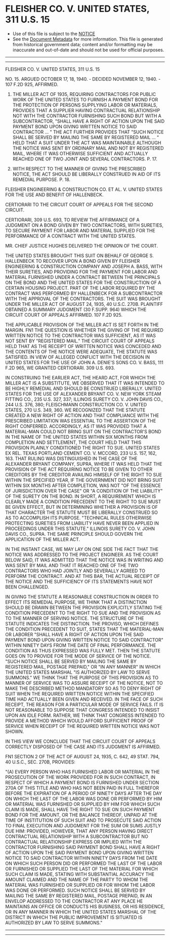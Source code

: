 ---
---

# FLEISHER CO. V. UNITED STATES, 311 U.S. 15

* Use of this file is subject to the [NOTICE](https://github.com/publicdocs/notice/blob/master/NOTICE)
* See the [Document Metadata](../../../) for more information.
  This file is generated from historical government data; content and/or formatting may be inaccurate and out-of-date and should not be used for official purposes.

----------
----------

FLEISHER CO. V. UNITED STATES, 311 U.S. 15

NO. 15.  ARGUED OCTOBER 17, 18, 1940.  - DECIDED NOVEMBER 12, 1940.  - 107 F.2D 925, AFFIRMED.

1.  THE MILLER ACT OF 1935, REQUIRING CONTRACTORS FOR PUBLIC WORK OF THE UNITED STATES TO FURNISH A PAYMENT BOND FOR THE PROTECTION OF PERSONS SUPPLYING LABOR OR MATERIALS, PROVIDES THAT A SUPPLIER HAVING CONTRACTUAL RELATIONSHIP NOT WITH THE CONTRACTOR FURNISHING SUCH BOND BUT WITH A SUBCONTRACTOR, "SHALL HAVE A RIGHT OF ACTION UPON THE SAID PAYMENT BOND UPON GIVING WRITTEN NOTICE TO SAID CONTRACTOR  ...  "  THE ACT FURTHER PROVIDES THAT "SUCH NOTICE SHALL BE SERVED BY MAILING THE SAME BY REGISTERED MAIL  ...  "  HELD THAT A SUIT UNDER THE ACT WAS MAINTAINABLE ALTHOUGH THE NOTICE WAS SENT BY ORDINARY MAIL AND NOT BY REGISTERED MAIL, WHERE IT WAS OTHERWISE SUFFICIENT AND ACTUALLY REACHED ONE OF TWO JOINT AND SEVERAL CONTRACTORS.  P. 17.

2.  WITH RESPECT TO THE MANNER OF GIVING THE PRESCRIBED NOTICE, THE ACT SHOULD BE LIBERALLY CONSTRUED IN AID OF ITS REMEDIAL PURPOSE.  P. 18.

FLEISHER ENGINEERING & CONSTRUCTION CO. ET AL. V. UNITED STATES FOR THE USE AND BENEFIT OF HALLENBECK.

CERTIORARI TO THE CIRCUIT COURT OF APPEALS FOR THE SECOND CIRCUIT.

CERTIORARI, 309 U.S. 693, TO REVIEW THE AFFIRMANCE OF A JUDGMENT ON A BOND GIVEN BY TWO CONTRACTORS, WITH SURETIES, TO SECURE PAYMENT FOR LABOR AND MATERIAL SUPPLIED FOR THE PERFORMANCE OF A CONTRACT WITH THE UNITED STATES.

MR. CHIEF JUSTICE HUGHES DELIVERED THE OPINION OF THE COURT.

THE UNITED STATES BROUGHT THIS SUIT ON BEHALF OF GEORGE S. HALLENBECK TO RECOVER UPON A BOND GIVEN BY FLEISHER ENGINEERING & CONSTRUCTION COMPANY AND JOSEPH A. BASS, WITH THEIR SURETIES, AND PROVIDING FOR THE PAYMENT FOR LABOR AND MATERIAL FURNISHED UNDER A CONTRACT BETWEEN THE PRINCIPALS ON THE BOND AND THE UNITED STATES FOR THE CONSTRUCTION OF A CERTAIN HOUSING PROJECT.  PART OF THE LABOR REQUIRED BY THE CONTRACT WAS PERFORMED BY HALLENBECK FOR A SUBCONTRACTOR WITH THE APPROVAL OF THE CONTRACTORS.  THE SUIT WAS BROUGHT UNDER THE MILLER ACT OF AUGUST 24, 1935, 40 U.S.C. 270B.  PLAINTIFF OBTAINED A SUMMARY JUDGMENT (30 F.SUPP.  964) WHICH THE CIRCUIT COURT OF APPEALS AFFIRMED.  107 F.2D 925.

THE APPLICABLE PROVISION OF THE MILLER ACT IS SET FORTH IN THE MARGIN.  FN1  THE QUESTION IS WHETHER THE GIVING OF THE REQUIRED WRITTEN NOTICE TO THE CONTRACTOR WAS SUFFICIENT, AS IT WAS NOT SENT BY "REGISTERED MAIL."  THE CIRCUIT COURT OF APPEALS HELD THAT AS THE RECEIPT OF WRITTEN NOTICE WAS CONCEDED AND THE CONTENTS OF THE NOTICE WERE ADEQUATE, THE STATUTE WAS SATISFIED.  IN VIEW OF ALLEGED CONFLICT WITH THE DECISION IN UNITED STATES FOR THE USE OF JOHN A. DENIE'S SONS CO. V. BASS, 111 F.2D 965, WE GRANTED CERTIORARI.  309 U.S. 693.

IN CONSTRUING THE EARLIER ACT, THE HEARD ACT, FOR WHICH THE MILLER ACT IS A SUBSTITUTE, WE OBSERVED THAT IT WAS INTENDED TO BE HIGHLY REMEDIAL AND SHOULD BE CONSTRUED LIBERALLY.  UNITED STATES FOR THE USE OF ALEXANDER BRYANT CO. V. NEW YORK STEAM FITTING CO., 235 U.S. 327, 337; ILLINOIS SURETY CO. V. JOHN DAVIS CO., 244 U.S. 376, 380; FLEISCHMANN CONSTRUCTION CO. V. UNITED STATES, 270 U.S. 349, 360.  WE RECOGNIZED THAT THE STATUTE CREATED A NEW RIGHT OF ACTION AND THAT COMPLIANCE WITH THE PRESCRIBED LIMITATION WAS ESSENTIAL TO THE ASSERTION OF THE RIGHT CONFERRED.  ACCORDINGLY, AS IT WAS PROVIDED THAT A MATERIAL-MAN COULD NOT BRING SUIT ON THE CONTRACTOR'S BOND IN THE NAME OF THE UNITED STATES WITHIN SIX MONTHS FROM COMPLETION AND SETTLEMENT, THE COURT HELD THAT THIS PROVISION PLAINLY CONDITIONED THE RIGHT TO SUE.  UNITED STATES EX REL. TEXAS PORTLAND CEMENT CO. V. MCCORD, 233 U.S. 157, 162, 163.  THAT RULING WAS DISTINGUISHED IN THE CASE OF THE ALEXANDER BRYANT COMPANY, SUPRA, WHERE IT WAS HELD THAT THE PROVISION OF THE ACT REQUIRING NOTICE TO BE GIVEN TO OTHER CREDITORS BY THE CREDITOR AVAILING HIMSELF OF THE RIGHT TO SUE WITHIN THE SPECIFIED YEAR, IF THE GOVERNMENT DID NOT BRING SUIT WITHIN SIX MONTHS AFTER COMPLETION, WAS NOT "OF THE ESSENCE OF JURISDICTION OVER THE CASE" OR "A CONDITION OF THE LIABILITY" OF THE SURETY ON THE BOND.  IN SHORT, A REQUIREMENT WHICH IS CLEARLY MADE A CONDITION PRECEDENT TO THE RIGHT TO SUE MUST BE GIVEN EFFECT, BUT IN DETERMINING WHETHER A PROVISION IS OF THAT CHARACTER THE STATUTE MUST BE LIBERALLY CONSTRUED SO AS TO ACCOMPLISH ITS PURPOSE.  "TECHNICAL RULES OTHERWISE PROTECTING SURETIES FROM LIABILITY HAVE NEVER BEEN APPLIED IN PROCEEDINGS UNDER THIS STATUTE."  ILLINOIS SURETY CO. V. JOHN DAVIS CO., SUPRA.  THE SAME PRINCIPLE SHOULD GOVERN THE APPLICATION OF THE MILLER ACT.

IN THE INSTANT CASE, WE MAY LAY ON ONE SIDE THE FACT THAT THE NOTICE WAS ADDRESSED TO THE PROJECT ENGINEER.  AS THE COURT BELOW SAID, IT WAS ADMITTED THAT THE NOTICE WAS IN WRITING AND WAS SENT BY MAIL AND THAT IT REACHED ONE OF THE TWO CONTRACTORS WHO HAD JOINTLY AND SEVERALLY AGREED TO PERFORM THE CONTRACT.  AND AT THIS BAR, THE ACTUAL RECEIPT OF THE NOTICE AND THE SUFFICIENCY OF ITS STATEMENTS HAVE NOT BEEN CHALLENGED.

IN GIVING THE STATUTE A REASONABLE CONSTRUCTION IN ORDER TO EFFECT ITS REMEDIAL PURPOSE, WE THINK THAT A DISTINCTION SHOULD BE DRAWN BETWEEN THE PROVISION EXPLICITLY STATING THE CONDITION PRECEDENT TO THE RIGHT TO SUE AND THE PROVISION AS TO THE MANNER OF SERVING NOTICE.  THE STRUCTURE OF THE STATUTE INDICATES THE DISTINCTION.  THE PROVISO, WHICH DEFINES THE CONDITION PRECEDENT TO SUIT, STATES THAT THE MATERIAL-MAN OR LABORER "SHALL HAVE A RIGHT OF ACTION UPON THE SAID PAYMENT BOND UPON GIVING WRITTEN NOTICE TO SAID CONTRACTOR" WITHIN NINETY DAYS FROM THE DATE OF FINAL PERFORMANCE.  THE CONDITION AS THUS EXPRESSED WAS FULLY MET.  THEN THE STATUTE GOES ON TO PROVIDE FOR THE MODE OF SERVICE OF THE NOTICE.  "SUCH NOTICE SHALL BE SERVED BY MAILING THE SAME BY REGISTERED MAIL, POSTAGE PREPAID," OR "IN ANY MANNER" IN WHICH THE UNITED STATES MARSHAL "IS AUTHORIZED BY LAW TO SERVE SUMMONS."  WE THINK THAT THE PURPOSE OF THIS PROVISION AS TO MANNER OF SERVICE WAS TO ASSURE RECEIPT OF THE NOTICE, NOT TO MAKE THE DESCRIBED METHOD MANDATORY SO AS TO DENY RIGHT OF SUIT WHEN THE REQUIRED WRITTEN NOTICE WITHIN THE SPECIFIED TIME HAD ACTUALLY BEEN GIVEN AND RECEIVED.  IN THE FACE OF SUCH RECEIPT, THE REASON FOR A PARTICULAR MODE OF SERVICE FAILS.  IT IS NOT REASONABLE TO SUPPOSE THAT CONGRESS INTENDED TO INSIST UPON AN IDLE FORM.  RATHER, WE THINK THAT CONGRESS INTENDED TO PROVIDE A METHOD WHICH WOULD AFFORD SUFFICIENT PROOF OF SERVICE WHEN RECEIPT OF THE REQUIRED WRITTEN NOTICE WAS NOT SHOWN.

IN THIS VIEW WE CONCLUDE THAT THE CIRCUIT COURT OF APPEALS CORRECTLY DISPOSED OF THE CASE AND ITS JUDGMENT IS AFFIRMED.

FN1  SECTION 2 OF THE ACT OF AUGUST 24, 1935, C. 642, 49 STAT. 794, 40 U.S.C., SEC. 270B, PROVIDES:

"(A)  EVERY PERSON WHO HAS FURNISHED LABOR OR MATERIAL IN THE PROSECUTION OF THE WORK PROVIDED FOR IN SUCH CONTRACT, IN RESPECT OF WHICH A PAYMENT BOND IS FURNISHED UNDER SECTION 270A OF THIS TITLE AND WHO HAS NOT BEEN PAID IN FULL THEREFOR BEFORE THE EXPIRATION OF A PERIOD OF NINETY DAYS AFTER THE DAY ON WHICH THE LAST OF THE LABOR WAS DONE OR PERFORMED BY HIM OR MATERIAL WAS FURNISHED OR SUPPLIED BY HIM FOR WHICH SUCH CLAIM IS MADE, SHALL HAVE THE RIGHT TO SUE ON SUCH PAYMENT BOND FOR THE AMOUNT, OR THE BALANCE THEREOF, UNPAID AT THE TIME OF INSTITUTION OF SUCH SUIT AND TO PROSECUTE SAID ACTION TO FINAL EXECUTION AND JUDGMENT FOR THE SUM OR SUMS JUSTLY DUE HIM:  PROVIDED, HOWEVER, THAT ANY PERSON HAVING DIRECT CONTRACTUAL RELATIONSHIP WITH A SUBCONTRACTOR BUT NO CONTRACTUAL RELATIONSHIP EXPRESS OR IMPLIED WITH THE CONTRACTOR FURNISHING SAID PAYMENT BOND SHALL HAVE A RIGHT OF ACTION UPON THE SAID PAYMENT BOND UPON GIVING WRITTEN NOTICE TO SAID CONTRACTOR WITHIN NINETY DAYS FROM THE DATE ON WHICH SUCH PERSON DID OR PERFORMED THE LAST OF THE LABOR OR FURNISHED OR SUPPLIED THE LAST OF THE MATERIAL FOR WHICH SUCH CLAIM IS MADE, STATING WITH SUBSTANTIAL ACCURACY THE AMOUNT CLAIMED AND THE NAME OF THE PARTY TO WHOM THE MATERIAL WAS FURNISHED OR SUPPLIED OR FOR WHOM THE LABOR WAS DONE OR PERFORMED.  SUCH NOTICE SHALL BE SERVED BY MAILING THE SAME BY REGISTERED MAIL, POSTAGE PREPAID, IN AN ENVELOP ADDRESSED TO THE CONTRACTOR AT ANY PLACE HE MAINTAINS AN OFFICE OR CONDUCTS HIS BUSINESS, OR HIS RESIDENCE, OR IN ANY MANNER IN WHICH THE UNITED STATES MARSHAL OF THE DISTRICT IN WHICH THE PUBLIC IMPROVEMENT IS SITUATED IS AUTHORIZED BY LAW TO SERVE SUMMONS."


----------
----------

